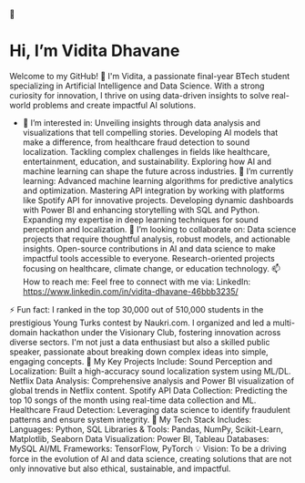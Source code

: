 👋 
# Hi, I’m Vidita Dhavane
Welcome to my GitHub! 🚀 I'm Vidita, a passionate final-year BTech student specializing in Artificial Intelligence and Data Science. With a strong curiosity for innovation, I thrive on using data-driven insights to solve real-world problems and create impactful AI solutions.

- 👀 I’m interested in:
Unveiling insights through data analysis and visualizations that tell compelling stories.
Developing AI models that make a difference, from healthcare fraud detection to sound localization.
Tackling complex challenges in fields like healthcare, entertainment, education, and sustainability.
Exploring how AI and machine learning can shape the future across industries.
🌱 I’m currently learning:
Advanced machine learning algorithms for predictive analytics and optimization.
Mastering API integration by working with platforms like Spotify API for innovative projects.
Developing dynamic dashboards with Power BI and enhancing storytelling with SQL and Python.
Expanding my expertise in deep learning techniques for sound perception and localization.
💞️ I’m looking to collaborate on:
Data science projects that require thoughtful analysis, robust models, and actionable insights.
Open-source contributions in AI and data science to make impactful tools accessible to everyone.
Research-oriented projects focusing on healthcare, climate change, or education technology.
📫 How to reach me:
Feel free to connect with me via:
LinkedIn: https://www.linkedin.com/in/vidita-dhavane-46bbb3235/

⚡ Fun fact:
I ranked in the top 30,000 out of 510,000 students in the prestigious Young Turks contest by Naukri.com.
I organized and led a multi-domain hackathon under the Visionary Club, fostering innovation across diverse sectors.
I'm not just a data enthusiast but also a skilled public speaker, passionate about breaking down complex ideas into simple, engaging concepts.
🎯 My Key Projects Include:
Sound Perception and Localization: Built a high-accuracy sound localization system using ML/DL.
Netflix Data Analysis: Comprehensive analysis and Power BI visualization of global trends in Netflix content.
Spotify API Data Collection: Predicting the top 10 songs of the month using real-time data collection and ML.
Healthcare Fraud Detection: Leveraging data science to identify fraudulent patterns and ensure system integrity.
🔧 My Tech Stack Includes:
Languages: Python, SQL
Libraries & Tools: Pandas, NumPy, Scikit-Learn, Matplotlib, Seaborn
Data Visualization: Power BI, Tableau
Databases: MySQL
AI/ML Frameworks: TensorFlow, PyTorch
💡 Vision:
To be a driving force in the evolution of AI and data science, creating solutions that are not only innovative but also ethical, sustainable, and impactful.

